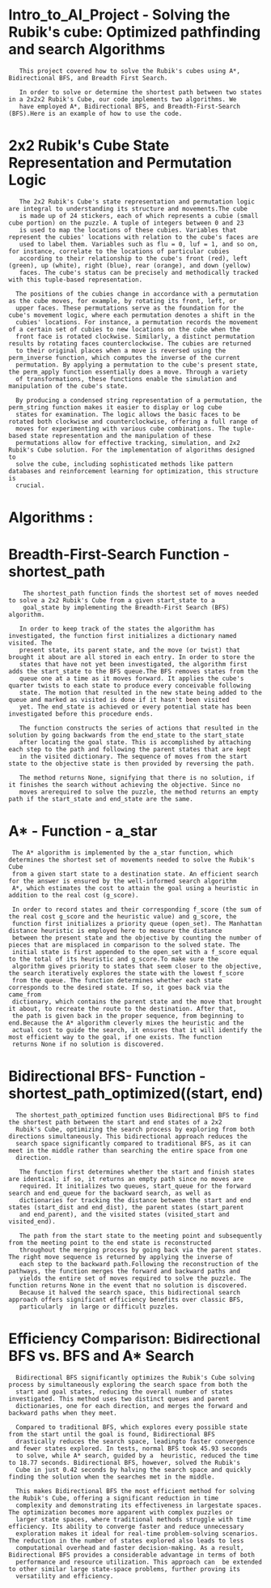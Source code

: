# Intro_to_AI_Project -  Solving the Rubik's cube: Optimized pathfinding and search Algorithms

       This project covered how to solve the Rubik's cubes using A*, Bidirectional BFS, and Breadth First Search.

       In order to solve or determine the shortest path between two states in a 2x2x2 Rubik's Cube, our code implements two algorithms. We 
       have employed A*, Bidirectional BFS, and Breadth-First-Search (BFS).Here is an example of how to use the code.

# 2x2 Rubik's Cube State Representation and Permutation Logic

       The 2x2 Rubik's Cube's state representation and permutation logic are integral to understanding its structure and movements.The cube
       is made up of 24 stickers, each of which represents a cubie (small cube portion) on the puzzle. A tuple of integers between 0 and 23 
       is used to map the locations of these cubies. Variables that represent the cubies' locations with relation to the cube's faces are 
       used to label them. Variables such as flu = 0, luf = 1, and so on, for instance, correlate to the locations of particular cubies 
       according to their relationship to the cube's front (red), left (green), up (white), right (blue), rear (orange), and down (yellow)
       faces. The cube's status can be precisely and methodically tracked with this tuple-based representation.

      The positions of the cubies change in accordance with a permutation as the cube moves, for example, by rotating its front, left, or 
      upper faces. These permutations serve as the foundation for the cube's movement logic, where each permutation denotes a shift in the 
      cubies' locations. For instance, a permutation records the movement of a certain set of cubies to new locations on the cube when the 
      front face is rotated clockwise. Similarly, a distinct permutation results by rotating faces counterclockwise. The cubies are returned 
      to their original places when a move is reversed using the perm_inverse function, which computes the inverse of the current 
      permutation. By applying a permutation to the cube's present state, the perm_apply function essentially does a move. Through a variety 
      of transformations, these functions enable the simulation and manipulation of the cube's state.

      By producing a condensed string representation of a permutation, the perm_string function makes it easier to display or log cube 
      states for examination. The logic allows the basic faces to be rotated both clockwise and counterclockwise, offering a full range of 
      moves for experimenting with various cube combinations. The tuple-based state representation and the manipulation of these 
      permutations allow for effective tracking, simulation, and 2x2 Rubik's Cube solution. For the implementation of algorithms designed to
      solve the cube, including sophisticated methods like pattern databases and reinforcement learning for optimization, this structure is 
      crucial.
      
#  Algorithms : 
#  Breadth-First-Search Function - shortest_path
        The shortest_path function finds the shortest set of moves needed to solve a 2x2 Rubik's Cube from a given start_state to a 
        goal_state by implementing the Breadth-First Search (BFS) algorithm.

       In order to keep track of the states the algorithm has investigated, the function first initializes a dictionary named visited. The 
       present state, its parent state, and the move (or twist) that brought it about are all stored in each entry. In order to store the  
       states that have not yet been investigated, the algorithm first adds the start_state to the BFS queue.The BFS removes states from the 
       queue one at a time as it moves forward. It applies the cube's quarter twists to each state to produce every conceivable following 
       state. The motion that resulted in the new state being added to the queue and marked as visited is done if it hasn't been visited 
       yet. The end_state is achieved or every potential state has been investigated before this procedure ends.

       The function constructs the series of actions that resulted in the solution by going backwards from the end_state to the start_state
       after locating the goal state. This is accomplished by attaching each step to the path and following the parent states that are kept 
       in the visited dictionary. The sequence of moves from the start state to the objective state is then provided by reversing the path.

       The method returns None, signifying that there is no solution, if it finishes the search without achieving the objective. Since no 
       moves arerequired to solve the puzzle, the method returns an empty path if the start_state and end_state are the same.

# A* - Function - a_star
     The A* algorithm is implemented by the a_star function, which determines the shortest set of movements needed to solve the Rubik's Cube
     from a given start state to a destination state. An efficient search for the answer is ensured by the well-informed search algorithm 
     A*, which estimates the cost to attain the goal using a heuristic in addition to the real cost (g_score).

     In order to record states and their corresponding f_score (the sum of the real cost g_score and the heuristic value) and g_score, the 
     function first initializes a priority queue (open_set). The Manhattan distance heuristic is employed here to measure the distance 
     between the present state and the objective by counting the number of pieces that are misplaced in comparison to the solved state. The 
     initial state is first appended to the open_set with a f_score equal to the total of its heuristic and g_score.To make sure the 
     algorithm gives priority to states that seem closer to the objective, the search iteratively explores the state with the lowest f_score 
     from the queue. The function determines whether each state corresponds to the desired state. If so, it goes back via the came_from 
     dictionary, which contains the parent state and the move that brought it about, to recreate the route to the destination. After that,
     the path is given back in the proper sequence, from beginning to end.Because the A* algorithm cleverly mixes the heuristic and the 
     actual cost to guide the search, it ensures that it will identify the most efficient way to the goal, if one exists. The function 
     returns None if no solution is discovered.

     

# Bidirectional BFS- Function - shortest_path_optimized((start, end)
      The shortest_path_optimized function uses Bidirectional BFS to find the shortest path between the start and end states of a 2x2 
      Rubik's Cube, optimizing the search process by exploring from both directions simultaneously. This bidirectional approach reduces the
      search space significantly compared to traditional BFS, as it can meet in the middle rather than searching the entire space from one 
      direction.

       The function first determines whether the start and finish states are identical; if so, it returns an empty path since no moves are 
       required. It initializes two queues, start_queue for the forward search and end_queue for the backward search, as well as 
       dictionaries for tracking the distance between the start and end states (start_dist and end_dist), the parent states (start_parent 
       and end_parent), and the visited states (visited_start and visited_end).

       The path from the start state to the meeting point and subsequently from the meeting point to the end state is reconstructed 
       throughout the merging process by going back via the parent states. The right move sequence is returned by applying the inverse of 
       each step to the backward path.Following the reconstruction of the pathways, the function merges the forward and backward paths and 
       yields the entire set of moves required to solve the puzzle. The function returns None in the event that no solution is discovered. 
       Because it halved the search space, this bidirectional search approach offers significant efficiency benefits over classic BFS, 
       particularly  in large or difficult puzzles.

# Efficiency Comparison: Bidirectional BFS vs. BFS and A* Search
      Bidirectional BFS significantly optimizes the Rubik's Cube solving process by simultaneously exploring the search space from both the 
      start and goal states, reducing the overall number of states investigated. This method uses two distinct queues and parent 
      dictionaries, one for each direction, and merges the forward and backward paths when they meet. 
      
      Compared to traditional BFS, which explores every possible state from the start until the goal is found, Bidirectional BFS 
      drastically reduces the search space, leadingto faster convergence and fewer states explored. In tests, normal BFS took 45.93 seconds 
      to solve, while A* search, guided by a  heuristic, reduced the time to 18.77 seconds. Bidirectional BFS, however, solved the Rubik's 
      Cube in just 0.42 seconds by halving the search space and quickly finding the solution when the searches met in the middle. 
      
      This makes Bidirectional BFS the most efficient method for solving the Rubik's Cube, offering a significant reduction in time 
      complexity and demonstrating its effectiveness in largestate spaces. The optimization becomes more apparent with complex puzzles or 
      larger state spaces, where traditional methods struggle with time efficiency. Its ability to converge faster and reduce unnecessary 
      exploration makes it ideal for real-time problem-solving scenarios. The reduction in the number of states explored also leads to less 
      computational overhead and faster decision-making. As a result, Bidirectional BFS provides a considerable advantage in terms of both 
      performance and resource utilization. This approach can  be extended to other similar large state-space problems, further proving its
      versatility and efficiency.
      

      
       
       

